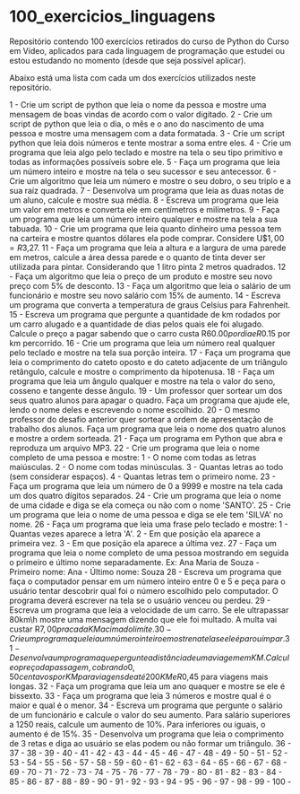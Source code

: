 # 100_exercicios_linguagens 
 Repositório contendo 100 exercícios retirados do curso de Python do Curso em Vídeo, aplicados para cada linguagem de programação que estudei ou estou estudando no momento (desde que seja possível aplicar). 

 Abaixo está uma lista com cada um dos exercícios utilizados neste repositório.

1 - Crie um script de python que leia o nome da pessoa e mostre uma mensagem de boas vindas de acordo com o valor digitado.
2 - Crie um script de python que leia o dia, o mês e o ano do nascimento de uma pessoa e mostre uma mensagem com a data formatada.
3 - Crie um script python que leia dois números e tente mostrar a soma entre eles.
4 - Crie um programa que leia algo pelo teclado e mostre na tela o seu tipo primitivo e todas as informações possíveis sobre ele.
5 - Faça um programa que leia um número inteiro e mostre na tela o seu sucessor e seu antecessor.
6 - Crie um algoritmo que leia um número e mostre o seu dobro, o seu triplo e a sua raíz quadrada.
7 - Desenvolva um programa que leia as duas notas de um aluno, calcule e mostre sua média.
8 - Escreva um programa que leia um valor em metros e converta ele em centímetros e milímetros.
9 - Faça um programa que leia um número inteiro qualquer e mostre na tela a sua tabuada.
10 - Crie um programa que leia quanto dinheiro uma pessoa tem na carteira e mostre quantos dólares ela pode comprar. Considere U$$1,00 = R$3,27.
11 - Faça um programa que leia a altura e a largura de uma parede em metros, calcule a área dessa parede e o quanto de tinta dever ser utilizada para pintar. Considerando que 1 litro pinta 2 metros quadrados.
12 - Faça um algoritmo que leia o preço de um produto e mostre seu novo preço com 5% de desconto.
13 - Faça um algoritmo que leia o salário de um funcionário e mostre seu novo salário com 15% de aumento.
14 - Escreva um programa que converta a temperatura de graus Celsius para Fahrenheit.
15 - Escreva um programa que pergunte a quantidade de km rodados por um carro alugado e a quantidade de dias pelos quais ele foi alugado. Calcule o preço a pagar sabendo que o carro custa R$60.00 por dia e R$0.15 por km percorrido.
16 - Crie um programa que leia um número real qualquer pelo teclado e mostre na tela sua porção inteira.
17 - Faça um programa que leia o comprimento do cateto oposto e do cateto adjacente de um triângulo retângulo, calcule e mostre o comprimento da hipotenusa.
18 - Faça um programa que leia um ângulo qualquer e mostre na tela o valor do seno, cosseno e tangente desse ângulo.
19 - Um professor quer sortear um dos seus quatro alunos para apagar o quadro. Faça um programa que ajude ele, lendo o nome deles e escrevendo o nome escolhido.
20 - O mesmo professor do desafio anterior quer sortear a ordem de apresentação de trabalho dos alunos. Faça um programa que leia o nome dos quatro alunos e mostre a ordem sorteada.
21 - Faça um programa em Python que abra e reproduza um arquivo MP3.
22 - Crie um programa que leia o nome completo de uma pessoa e mostre: 1 - O nome com todas as letras maiúsculas. 2 - O nome com todas minúsculas. 3 - Quantas letras ao todo (sem considerar espaços). 4 - Quantas letras tem o primeiro nome.
23 - Faça um programa que leia um número de 0 a 9999 e mostre na tela cada um dos quatro dígitos separados.
24 - Crie um programa que leia o nome de uma cidade e diga se ela começa ou não com o nome 'SANTO'.
25 - Crie um programa que leia o nome de uma pessoa e diga se ele tem 'SILVA' no nome.
26 - Faça um programa que leia uma frase pelo teclado e mostre: 1 - Quantas vezes aparece a letra 'A'. 2 - Em que posição ela aparece a primeira vez. 3 - Em que posição ela aparece a última vez.
27 - Faça um programa que leia o nome completo de uma pessoa mostrando em seguida o primeiro e último nome separadamente. Ex: Ana Maria de Souza - Primeiro nome: Ana - Último nome: Souza
28 - Escreva um programa que faça o computador pensar em um número inteiro entre 0 e 5 e peça para o usuário tentar descobrir qual foi o número escolhido pelo computador. O programa deverá escrever na tela se o usuário venceu ou perdeu.
29 - Escreva um programa que leia a velocidade de um carro. Se ele ultrapassar 80km\h mostre uma mensagem dizendo que ele foi multado. A multa vai custar R$7,00 pra cada KM acima do limite.
30 - Crie um programa que leia um número inteiro e mostre na tela se ele é par ou ímpar.
31 - Desenvolva um programa que pergunte a distância de uma viagem em KM. Calcule o preço da passagem, cobrando 0,50 centavos por KM para viagens de até 200KM e R$0,45 para viagens mais longas.
32 - Faça um programa que leia um ano quaquer e mostre se ele é bissexto.
33 - Faça um programa que leia 3 números e mostre qual é o maior e qual é o menor.
34 - Escreva um programa que pergunte o salário de um funcionário e calcule o valor do seu aumento. Para salário superiores a 1250 reais, calcule um aumento de 10%. Para inferiores ou iguais, o aumento é de 15%. 
35 - Desenvolva um programa que leia o comprimento de 3 retas e diga ao usuário se elas podem ou não formar um triângulo.
36 - 
37 -
38 -
39 -
40 -
41 -
42 -
43 -
44 -
45 -
46 -
47 -
48 -
49 -
50 -
51 -
52 -
53 -
54 -
55 -
56 -
57 -
58 -
59 -
60 -
61 -
62 -
63 -
64 -
65 -
66 -
67 -
68 -
69 -
70 -
71 -
72 -
73 -
74 -
75 -
76 -
77 -
78 -
79 -
80 -
81 -
82 -
83 -
84 -
85 -
86 -
87 -
88 -
89 -
90 -
91 -
92 -
93 -
94 -
95 -
96 -
97 -
98 -
99 -
100 -
 